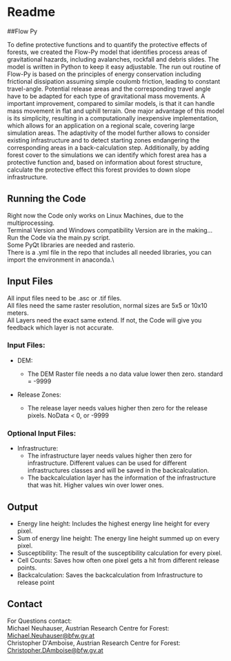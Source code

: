 # Readme
##Flow Py

To define protective functions and to quantify the protective effects of forests, we created the Flow-Py model that 
identifies process areas of gravitational hazards, including avalanches, rockfall and debris slides. The model is 
written in Python to keep it easy adjustable. The run out routine of Flow-Py is based on the principles of energy 
conservation including frictional dissipation assuming simple coulomb friction, leading to constant travel-angle. 
Potential release areas and the corresponding travel angle have to be adapted for each type of gravitational mass movements. 
A important improvement, compared to similar models, is that it can handle mass movement in flat and uphill terrain. 
One major advantage of this model is its simplicity, resulting in a computationally inexpensive implementation, which 
allows for an application on a regional scale, covering large simulation areas. The adaptivity of the model further 
allows to consider existing infrastructure and to detect starting zones endangering the corresponding areas in a back-calculation step. 
Additionally, by adding forest cover to the simulations we can identify which forest area has a protective function and, 
based on information about forest structure, calculate the protective effect this forest provides to down slope infrastructure.

## Running the Code
Right now the Code only works on Linux Machines, due to the multiprocessing.\
Terminal Version and Windows compatibility Version are in the making...
Run the Code via the main.py script. \
Some PyQt libraries are needed and rasterio.\
There is a .yml file in the repo that includes all needed libraries, you can import the environment in anaconda.\

## Input Files

All input files need to be .asc or .tif files. \
All files need the same raster resolution, normal sizes are 5x5 or 10x10 meters. \
All Layers need the exact same extend. If not, the Code will give you feedback which layer is not accurate.

### Input Files:

- DEM:
	- The DEM Raster file needs a no data value lower then zero. standard = -9999
	
- Release Zones:
	- The release layer needs values higher then zero for the release pixels. NoData < 0, or -9999
	
### Optional Input Files:

- Infrastructure:
	- The infrastructure layer needs values higher then zero for infrastructure. Different values can be used for 
	different infrastructures classes and will be saved in the backcalculation.
	- The backcalculation layer has the information of the infrastructure that was hit. Higher values win over lower ones.
	
## Output

- Energy line height:
    Includes the highest energy line height for every pixel.
- Sum of energy line height:
    The energy line height summed up on every pixel.
- Susceptibility:
    The result of the susceptibility calculation for every pixel.
- Cell Counts:
    Saves how often one pixel gets a hit from different release points.
- Backcalculation:
    Saves the backcalculation from Infrastructure to release point

## Contact

For Questions contact: \
Michael Neuhauser, Austrian Research Centre for Forest: Michael.Neuhauser@bfw.gv.at \
Christopher D'Amboise, Austrian Research Centre for Forest: Christopher.DAmboise@bfw.gv.at